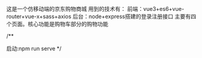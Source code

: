这是一个仿移动端的京东购物商城
用到的技术有：
前端：vue3+es6+vue-router+vue-x+sass+axios
后台：node+express搭建的登录注册接口
主要有四个页面。核心功能是购物车部分的购物功能

/**

启动:npm run serve
 */